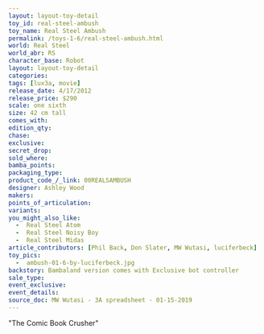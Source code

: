```yaml
---
layout: layout-toy-detail 
toy_id: real-steel-ambush
toy_name: Real Steel Ambush
permalink: /toys-1-6/real-steel-ambush.html
world: Real Steel
world_abr: RS
character_base: Robot
layout: layout-toy-detail
categories: 
tags: [lux3a, movie]
release_date: 4/17/2012
release_price: $290 
scale: one sixth
size: 42 cm tall
comes_with: 
edition_qty: 
chase: 
exclusive: 
secret_drop: 
sold_where: 
bamba_points: 
packaging_type: 
product_code_/_link: 00REALSAMBUSH
designer: Ashley Wood
makers: 
points_of_articulation: 
variants: 
you_might_also_like: 
  -  Real Steel Atom
  -  Real Steel Noisy Boy
  -  Real Steel Midas
article_contributors: [Phil Back, Don Slater, MW Wutasi, luciferbeck]
toy_pics: 
  -  ambush-01-6-by-luciferbeck.jpg
backstory: Bambaland version comes with Exclusive bot controller
sale_type: 
event_exclusive: 
event_details: 
source_doc: MW Wutasi - 3A spreadsheet - 01-15-2019
---
```

"The Comic Book Crusher"